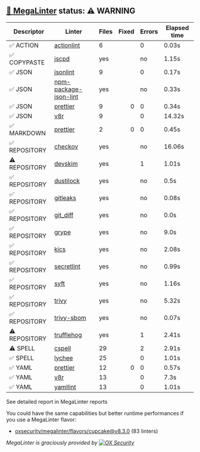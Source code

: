 ## [🦙 MegaLinter](https://megalinter.io/8.3.0) status: ⚠️ WARNING

| Descriptor  |                                          Linter                                           |Files|Fixed|Errors|Elapsed time|
|-------------|-------------------------------------------------------------------------------------------|-----|----:|------|------------|
|✅ ACTION    |[actionlint](https://megalinter.io/8.3.0/descriptors/action_actionlint)                    |    6|     |     0|0.03s       |
|✅ COPYPASTE |[jscpd](https://megalinter.io/8.3.0/descriptors/copypaste_jscpd)                           |yes  |     |no    |1.15s       |
|✅ JSON      |[jsonlint](https://megalinter.io/8.3.0/descriptors/json_jsonlint)                          |    9|     |     0|0.17s       |
|✅ JSON      |[npm-package-json-lint](https://megalinter.io/8.3.0/descriptors/json_npm_package_json_lint)|yes  |     |no    |0.33s       |
|✅ JSON      |[prettier](https://megalinter.io/8.3.0/descriptors/json_prettier)                          |    9|    0|     0|0.34s       |
|✅ JSON      |[v8r](https://megalinter.io/8.3.0/descriptors/json_v8r)                                    |    9|     |     0|14.32s      |
|✅ MARKDOWN  |[prettier](https://megalinter.io/8.3.0/descriptors/markdown_prettier)                      |    2|    0|     0|0.45s       |
|✅ REPOSITORY|[checkov](https://megalinter.io/8.3.0/descriptors/repository_checkov)                      |yes  |     |no    |16.06s      |
|⚠️ REPOSITORY|[devskim](https://megalinter.io/8.3.0/descriptors/repository_devskim)                      |yes  |     |     1|1.01s       |
|✅ REPOSITORY|[dustilock](https://megalinter.io/8.3.0/descriptors/repository_dustilock)                  |yes  |     |no    |0.5s        |
|✅ REPOSITORY|[gitleaks](https://megalinter.io/8.3.0/descriptors/repository_gitleaks)                    |yes  |     |no    |0.08s       |
|✅ REPOSITORY|[git_diff](https://megalinter.io/8.3.0/descriptors/repository_git_diff)                    |yes  |     |no    |0.0s        |
|✅ REPOSITORY|[grype](https://megalinter.io/8.3.0/descriptors/repository_grype)                          |yes  |     |no    |9.0s        |
|✅ REPOSITORY|[kics](https://megalinter.io/8.3.0/descriptors/repository_kics)                            |yes  |     |no    |2.08s       |
|✅ REPOSITORY|[secretlint](https://megalinter.io/8.3.0/descriptors/repository_secretlint)                |yes  |     |no    |0.99s       |
|✅ REPOSITORY|[syft](https://megalinter.io/8.3.0/descriptors/repository_syft)                            |yes  |     |no    |1.16s       |
|✅ REPOSITORY|[trivy](https://megalinter.io/8.3.0/descriptors/repository_trivy)                          |yes  |     |no    |5.32s       |
|✅ REPOSITORY|[trivy-sbom](https://megalinter.io/8.3.0/descriptors/repository_trivy_sbom)                |yes  |     |no    |0.07s       |
|⚠️ REPOSITORY|[trufflehog](https://megalinter.io/8.3.0/descriptors/repository_trufflehog)                |yes  |     |1     |2.41s       |
|⚠️ SPELL     |[cspell](https://megalinter.io/8.3.0/descriptors/spell_cspell)                             |29   |     |2     |2.91s       |
|✅ SPELL     |[lychee](https://megalinter.io/8.3.0/descriptors/spell_lychee)                             |25   |     |     0|1.01s       |
|✅ YAML      |[prettier](https://megalinter.io/8.3.0/descriptors/yaml_prettier)                          |12   |    0|     0|0.57s       |
|✅ YAML      |[v8r](https://megalinter.io/8.3.0/descriptors/yaml_v8r)                                    |13   |     |     0|7.3s        |
|✅ YAML      |[yamllint](https://megalinter.io/8.3.0/descriptors/yaml_yamllint)                          |13   |     |     0|1.01s       |

See detailed report in MegaLinter reports

You could have the same capabilities but better runtime performances if you use a MegaLinter flavor:
- [oxsecurity/megalinter/flavors/cupcake@v8.3.0](https://megalinter.io/8.3.0/flavors/cupcake/) (83 linters)


_MegaLinter is graciously provided by [![OX Security](https://www.ox.security/wp-content/uploads/2022/06/logo.svg?ref=megalinter_comment)](https://www.ox.security/?ref=megalinter)_